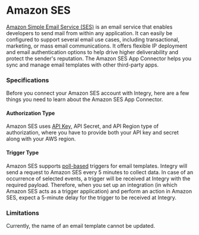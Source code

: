 # Amazon SES

[Amazon Simple Email Service (SES)](https://www.integry.io/apps/amazon-ses) is an email service that enables developers to send mail from within any application. It can easily be configured to support several email use cases, including transactional, marketing, or mass email communications. It offers flexible IP deployment and email authentication options to help drive higher deliverability and protect the sender's reputation. The Amazon SES App Connector helps you sync and manage email templates with other third-party apps.&#x20;

### Specifications  <a href="#specifications-0-0" id="specifications-0-0"></a>

Before you connect your Amazon SES account with Integry, here are a few things you need to learn about the Amazon SES App Connector.&#x20;

#### Authorization Type  <a href="#authorization-type-0-1" id="authorization-type-0-1"></a>

Amazon SES uses [API Key,](https://support.integry.io/hc/en-us/articles/11112617800985-Authentication-Types-Supported-in-Integry) API Secret, and API Region type of authorization, where you have to provide both your API key and secret along with your AWS region.&#x20;

#### Trigger Type <a href="#trigger-type-0-2" id="trigger-type-0-2"></a>

Amazon SES supports [poll-based](https://www.testpreptraining.com/tutorial/describe-polling-triggers-and-their-usage/) triggers for email templates. Integry will send a request to Amazon SES every 5 minutes to collect data. In case of an occurrence of selected events, a trigger will be received at Integry with the required payload. Therefore, when you set up an integration (in which Amazon SES acts as a trigger application) and perform an action in Amazon SES, expect a 5-minute delay for the trigger to be received at Integry.

### Limitations <a href="#limitations-0-3" id="limitations-0-3"></a>

Currently, the name of an email template cannot be updated.
